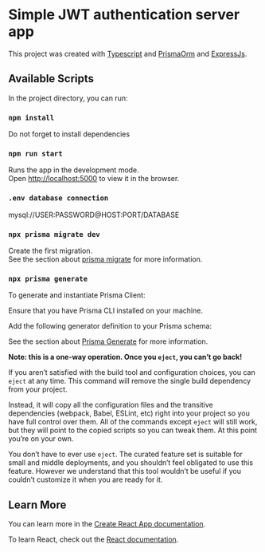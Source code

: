 # Simple JWT authentication server app

This project was created with [Typescript](https://www.typescriptlang.org/) and [PrismaOrm](https://www.prisma.io/) and  [ExpressJs](https://expressjs.com/).

## Available Scripts

In the project directory, you can run:


### `npm install`
Do not forget to install dependencies

### `npm run start`

Runs the app in the development mode.\
Open [http://localhost:5000](http://localhost:5000) to view it in the browser.


### `.env database connection`

mysql://USER:PASSWORD@HOST:PORT/DATABASE


### `npx prisma migrate dev`

Create the first migration.\
See the section about [prisma migrate](https://www.prisma.io/docs/concepts/components/prisma-migrate) for more information.

### `npx prisma generate`

To generate and instantiate Prisma Client:

Ensure that you have Prisma CLI installed on your machine.

Add the following generator definition to your Prisma schema:

See the section about [Prisma Generate](https://www.prisma.io/docs/concepts/components/prisma-client/working-with-prismaclient/generating-prisma-client) for more information.


**Note: this is a one-way operation. Once you `eject`, you can’t go back!**

If you aren’t satisfied with the build tool and configuration choices, you can `eject` at any time. This command will remove the single build dependency from your project.

Instead, it will copy all the configuration files and the transitive dependencies (webpack, Babel, ESLint, etc) right into your project so you have full control over them. All of the commands except `eject` will still work, but they will point to the copied scripts so you can tweak them. At this point you’re on your own.

You don’t have to ever use `eject`. The curated feature set is suitable for small and middle deployments, and you shouldn’t feel obligated to use this feature. However we understand that this tool wouldn’t be useful if you couldn’t customize it when you are ready for it.

## Learn More

You can learn more in the [Create React App documentation](https://facebook.github.io/create-react-app/docs/getting-started).

To learn React, check out the [React documentation](https://reactjs.org/).

